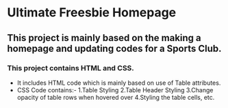 # Ultimate Freesbie Homepage


## This project is mainly based on the making a homepage and updating codes for a Sports Club.


### This project contains HTML and CSS.
- It includes HTML code which is mainly based on use of Table attributes.
- CSS Code contains:-
  1.Table Styling
  2.Table Header Styling
  3.Change opacity of table rows when hovered over
  4.Styling the table cells, etc.
   
   
   
